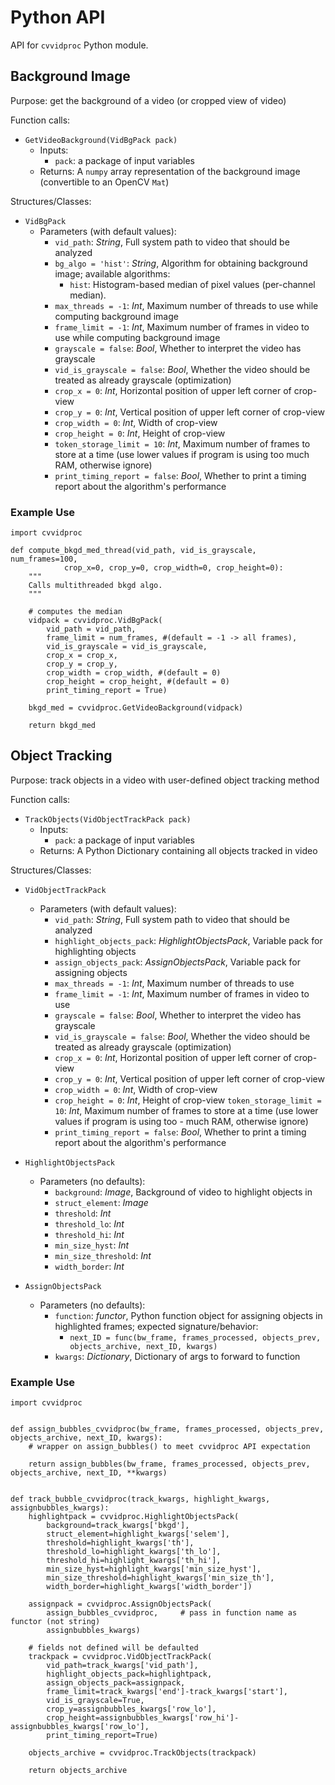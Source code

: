 # Python API

API for `cvvidproc` Python module.



## Background Image

Purpose: get the background of a video (or cropped view of video)

Function calls:
- `GetVideoBackground(VidBgPack pack)`
    - Inputs:
        - `pack`: a package of input variables
    - Returns: A `numpy` array representation of the background image (convertible to an OpenCV `Mat`)

Structures/Classes:
- `VidBgPack`
    - Parameters (with default values):
        - `vid_path`: *String*, Full system path to video that should be analyzed
        - `bg_algo = 'hist'`: *String*, Algorithm for obtaining background image; available algorithms:
            - `hist`: Histogram-based median of pixel values (per-channel median).
        - `max_threads = -1`: *Int*, Maximum number of threads to use while computing background image
        - `frame_limit = -1`: *Int*, Maximum number of frames in video to use while computing background image
        - `grayscale = false`: *Bool*, Whether to interpret the video has grayscale
        - `vid_is_grayscale = false`: *Bool*, Whether the video should be treated as already grayscale (optimization)
        - `crop_x = 0`: *Int*, Horizontal position of upper left corner of crop-view
        - `crop_y = 0`: *Int*, Vertical position of upper left corner of crop-view
        - `crop_width = 0`: *Int*, Width of crop-view
        - `crop_height = 0`: *Int*, Height of crop-view
        - `token_storage_limit = 10`: *Int*, Maximum number of frames to store at a time (use lower values if program is using too much RAM, otherwise ignore)
        - `print_timing_report = false`: *Bool*, Whether to print a timing report about the algorithm's performance


### Example Use

```
import cvvidproc

def compute_bkgd_med_thread(vid_path, vid_is_grayscale, num_frames=100, 
            crop_x=0, crop_y=0, crop_width=0, crop_height=0):
    """
    Calls multithreaded bkgd algo.
    """

    # computes the median
    vidpack = cvvidproc.VidBgPack(
        vid_path = vid_path,
        frame_limit = num_frames, #(default = -1 -> all frames),
        vid_is_grayscale = vid_is_grayscale,
        crop_x = crop_x,
        crop_y = crop_y,
        crop_width = crop_width, #(default = 0)
        crop_height = crop_height, #(default = 0)
        print_timing_report = True)

    bkgd_med = cvvidproc.GetVideoBackground(vidpack)

    return bkgd_med
```



## Object Tracking

Purpose: track objects in a video with user-defined object tracking method

Function calls:
- `TrackObjects(VidObjectTrackPack pack)`
    - Inputs:
        - `pack`: a package of input variables
    - Returns: A Python Dictionary containing all objects tracked in video

Structures/Classes:
- `VidObjectTrackPack`
    - Parameters (with default values):
        - `vid_path`: *String*, Full system path to video that should be analyzed
        - `highlight_objects_pack`: *HighlightObjectsPack*, Variable pack for highlighting objects
        - `assign_objects_pack`: *AssignObjectsPack*, Variable pack for assigning objects
        - `max_threads = -1`: *Int*, Maximum number of threads to use
        - `frame_limit = -1`: *Int*, Maximum number of frames in video to use
        - `grayscale = false`: *Bool*, Whether to interpret the video has grayscale
        - `vid_is_grayscale = false`: *Bool*, Whether the video should be treated as already grayscale (optimization)
        - `crop_x = 0`: *Int*, Horizontal position of upper left corner of crop-view
        - `crop_y = 0`: *Int*, Vertical position of upper left corner of crop-view
        - `crop_width = 0`: *Int*, Width of crop-view
        - `crop_height = 0`: *Int*, Height of crop-view
        `token_storage_limit = 10`: *Int*, Maximum number of frames to store at a time (use lower values if program is using too - much RAM, otherwise ignore)
        - `print_timing_report = false`: *Bool*, Whether to print a timing report about the algorithm's performance

- `HighlightObjectsPack`
    - Parameters (no defaults):
        - `background`: *Image*, Background of video to highlight objects in
        - `struct_element`: *Image*
        - `threshold`: *Int*
        - `threshold_lo`: *Int*
        - `threshold_hi`: *Int*
        - `min_size_hyst`: *Int*
        - `min_size_threshold`: *Int*
        - `width_border`: *Int*

- `AssignObjectsPack`
    - Parameters (no defaults):
        - `function`: *functor*, Python function object for assigning objects in highlighted frames; expected signature/behavior:
            - `next_ID = func(bw_frame, frames_processed, objects_prev, objects_archive, next_ID, kwargs)`
        - `kwargs`: *Dictionary*, Dictionary of args to forward to function

### Example Use

```
import cvvidproc


def assign_bubbles_cvvidproc(bw_frame, frames_processed, objects_prev, objects_archive, next_ID, kwargs):
    # wrapper on assign_bubbles() to meet cvvidproc API expectation

    return assign_bubbles(bw_frame, frames_processed, objects_prev, objects_archive, next_ID, **kwargs)


def track_bubble_cvvidproc(track_kwargs, highlight_kwargs, assignbubbles_kwargs):
    highlightpack = cvvidproc.HighlightObjectsPack(
        background=track_kwargs['bkgd'],
        struct_element=highlight_kwargs['selem'],
        threshold=highlight_kwargs['th'],
        threshold_lo=highlight_kwargs['th_lo'],
        threshold_hi=highlight_kwargs['th_hi'],
        min_size_hyst=highlight_kwargs['min_size_hyst'],
        min_size_threshold=highlight_kwargs['min_size_th'],
        width_border=highlight_kwargs['width_border'])

    assignpack = cvvidproc.AssignObjectsPack(
        assign_bubbles_cvvidproc,     # pass in function name as functor (not string)
        assignbubbles_kwargs)

    # fields not defined will be defaulted
    trackpack = cvvidproc.VidObjectTrackPack(
        vid_path=track_kwargs['vid_path'],
        highlight_objects_pack=highlightpack,
        assign_objects_pack=assignpack,
        frame_limit=track_kwargs['end']-track_kwargs['start'],
        vid_is_grayscale=True,
        crop_y=assignbubbles_kwargs['row_lo'],
        crop_height=assignbubbles_kwargs['row_hi']-assignbubbles_kwargs['row_lo'],
        print_timing_report=True)

    objects_archive = cvvidproc.TrackObjects(trackpack)

    return objects_archive
```



